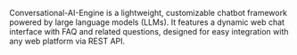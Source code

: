 Conversational-AI-Engine is a lightweight, customizable chatbot framework powered by large language models (LLMs). It features a dynamic web chat interface with FAQ and related questions, designed for easy integration with any web platform via REST API.
